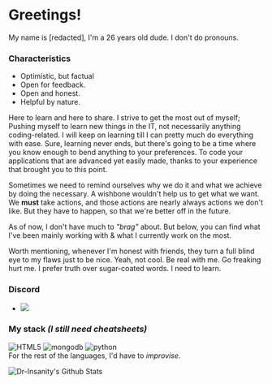 # Greetings!
My name is [redacted], I'm a 26 years old dude. I don't do pronouns.

### Characteristics
- Optimistic, but factual
- Open for feedback. 
- Open and honest.
- Helpful by nature.

Here to learn and here to share. I strive to get the most out of myself; Pushing myself to learn new things in the IT, not necessarily anything coding-related.
I will keep on learning till I can pretty much do everything with ease. Sure, learning never ends, but there's going to be a time where you know enough to bend anything to your preferences. To code your applications that are advanced yet easily made, thanks to your experience that brought you to this point.

Sometimes we need to remind ourselves why we do it and what we achieve by doing the necessary. A wishbone wouldn't help us to get what we want. We __must__ take actions, and those actions are nearly always actions we don't like. But they have to happen, so that we're better off in the future.

As of now, I don't have much to *"brag"* about. But below, you can find what I've been mainly working with & what I currently work on the most.

Worth mentioning, whenever I'm honest with friends, they turn a full blind eye to my flaws just to be nice. Yeah, not cool. Be real with me. Go freaking hurt me. I prefer truth over sugar-coated words. I need to learn. 

### Discord
- <a href="https://discord.gg/stopjoining"><img src="https://img.shields.io/discord/534450100890763302?style=for-the-badge&logo=discord&logoColor=blurple"/></a>

### My stack *(I still need cheatsheets)*
![HTML5](https://img.shields.io/badge/html%205-grey?style=for-the-badge&logo=html5&logoColor=white&labelColor=5539cc)
![mongodb](https://img.shields.io/badge/-mongodb-grey?style=for-the-badge&logo=mongodb&logoColor=white&labelColor=5539cc)
![python](https://img.shields.io/badge/-python-grey?style=for-the-badge&logo=python&logoColor=white&labelColor=5539cc)
<br>
For the rest of the languages, I'd have to *improvise*.

<img align="center" src="https://github-readme-stats.vercel.app/api?username=Dr-Insanity&include_all_commits=true&count_private=true&show_icons=true&line_height=20&title_color=7A7ADB&icon_color=2234AE&text_color=D3D3D3&bg_color=0,000000,130F40" alt="Dr-Insanity's Github Stats">

</br>
